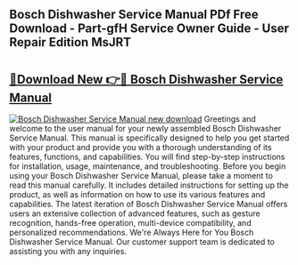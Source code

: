 ## Bosch Dishwasher Service Manual PDf Free Download - Part-gfH Service Owner Guide - User Repair Edition MsJRT

# <h2><a href="http://bc2500.oget.top/?id=Bosch+Dishwasher+Service+Manual">🔗Download New 👉🔴 Bosch Dishwasher Service Manual</a></h2>

[![Bosch Dishwasher Service Manual new download](https://i.imgur.com/5g1atiW.png)](http://bc2500.oget.top/?id=Bosch+Dishwasher+Service+Manual)
Greetings and welcome to the user manual for your newly assembled Bosch Dishwasher Service Manual. This manual is specifically designed to help you get started with your product and provide you with a thorough understanding of its features, functions, and capabilities. You will find step-by-step instructions for installation, usage, maintenance, and troubleshooting. Before you begin using your Bosch Dishwasher Service Manual, please take a moment to read this manual carefully. It includes detailed instructions for setting up the product, as well as information on how to use its various features and capabilities. The latest iteration of Bosch Dishwasher Service Manual offers users an extensive collection of advanced features, such as gesture recognition, hands-free operation, multi-device compatibility, and personalized recommendations. We're Always Here for You Bosch Dishwasher Service Manual. Our customer support team is dedicated to assisting you with any inquiries.
